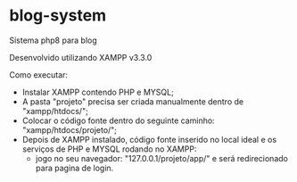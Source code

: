 # blog-system
Sistema php8 para blog

Desenvolvido utilizando XAMPP v3.3.0

Como executar:
  * Instalar XAMPP contendo PHP e MYSQL;
  * A pasta "projeto" precisa ser criada manualmente dentro de "xampp/htdocs/";
  * Colocar o código fonte dentro do seguinte caminho: "xampp/htdocs/projeto/";
  * Depois de XAMPP instalado, código fonte inserido no local ideal e os serviços de PHP e MYSQL rodando no XAMPP:
    * jogo no seu navegador: "127.0.0.1/projeto/app/" e será redirecionado para pagina de login.
